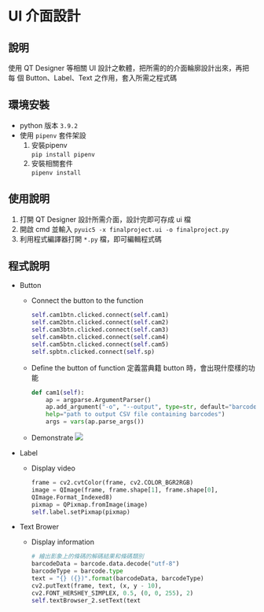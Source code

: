# UI 介面設計

## 說明
使用 QT Designer 等相關 UI 設計之軟體，把所需的的介面輪廓設計出來，再把每
個 Button、Label、Text 之作用，套入所需之程式碼

## 環境安裝
- python 版本 `3.9.2`
- 使用 `pipenv` 套件架設
    1. 安裝pipenv\
    `pip install pipenv`
    2. 安裝相關套件\
    `pipenv install`

## 使用說明
1. 打開 QT Designer 設計所需介面，設計完即可存成 ui 檔
2. 開啟 cmd 並輸入 `pyuic5 -x finalproject.ui -o finalproject.py`
3. 利用程式編譯器打開 `*.py` 檔，即可編輯程式碼

## 程式說明
- Button
    - Connect the button to the function
        ```python
        self.cam1btn.clicked.connect(self.cam1)
        self.cam2btn.clicked.connect(self.cam2)
        self.cam3btn.clicked.connect(self.cam3)
        self.cam4btn.clicked.connect(self.cam4)
        self.cam5btn.clicked.connect(self.cam5)
        self.spbtn.clicked.connect(self.sp)
        ```
    - Define the button of function
    定義當典籍 button 時，會出現什麼樣的功能
        ```python
        def cam1(self):
            ap = argparse.ArgumentParser()
            ap.add_argument("-o", "--output", type=str, default="barcodes.csv",
            help="path to output CSV file containing barcodes")
            args = vars(ap.parse_args())
        ```
    - Demonstrate
    ![](/UI_design/img/a.gif)

- Label
    - Display video
        ```python
        frame = cv2.cvtColor(frame, cv2.COLOR_BGR2RGB)
        image = QImage(frame, frame.shape[1], frame.shape[0], 
        QImage.Format_Indexed8)
        pixmap = QPixmap.fromImage(image)
        self.label.setPixmap(pixmap)
        ```
- Text Brower
    - Display information
        ```python
        # 繪出影象上的條碼的解碼結果和條碼類別
        barcodeData = barcode.data.decode("utf-8")
        barcodeType = barcode.type
        text = "{} ({})".format(barcodeData, barcodeType)
        cv2.putText(frame, text, (x, y - 10),
        cv2.FONT_HERSHEY_SIMPLEX, 0.5, (0, 0, 255), 2)
        self.textBrowser_2.setText(text
        ```
